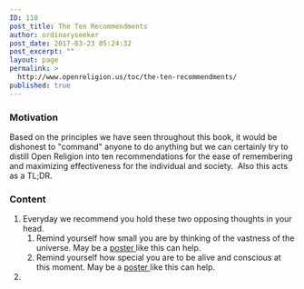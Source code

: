 ```yaml
---
ID: 110
post_title: The Ten Recommendments
author: ordinaryseeker
post_date: 2017-03-23 05:24:32
post_excerpt: ""
layout: page
permalink: >
  http://www.openreligion.us/toc/the-ten-recommendments/
published: true
---
```

<h3>Motivation</h3>
Based on the principles we have seen throughout this book, it would be dishonest to "command" anyone to do anything but we can certainly try to distill Open Religion into ten recommendations for the ease of remembering and maximizing effectiveness for the individual and society.  Also this acts as a TL;DR.
<h3>Content</h3>
<ol>
 	<li>Everyday we recommend you hold these two opposing thoughts in your head.
<ol>
 	<li>Remind yourself how small you are by thinking of the vastness of the universe. May be a <a href="http://www.openreligion.us/wp-content/uploads/2017/03/EarthInTheUniverse.jpg">poster </a>like this can help.</li>
 	<li>Remind yourself how special you are to be alive and conscious at this moment. May be a <a href="http://www.openreligion.us/wp-content/uploads/2017/03/Emergence2.jpg">poster </a>like this can help.</li>
</ol>
</li>
 	<li></li>
</ol>
